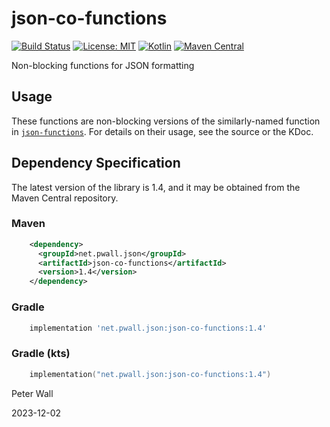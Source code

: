 # json-co-functions

[![Build Status](https://travis-ci.com/pwall567/json-co-functions.svg?branch=main)](https://app.travis-ci.com/github/pwall567/json-co-functions)
[![License: MIT](https://img.shields.io/badge/License-MIT-yellow.svg)](https://opensource.org/licenses/MIT)
[![Kotlin](https://img.shields.io/static/v1?label=Kotlin&message=v1.8.22&color=7f52ff&logo=kotlin&logoColor=7f52ff)](https://github.com/JetBrains/kotlin/releases/tag/v1.8.22)
[![Maven Central](https://img.shields.io/maven-central/v/net.pwall.json/json-co-functions?label=Maven%20Central)](https://search.maven.org/search?q=g:%22net.pwall.json%22%20AND%20a:%22json-co-functions%22)

Non-blocking functions for JSON formatting

## Usage

These functions are non-blocking versions of the similarly-named function in
[`json-functions`](https://github.com/pwall567/json-functions).
For details on their usage, see the source or the KDoc.

## Dependency Specification

The latest version of the library is 1.4, and it may be obtained from the Maven Central repository.

### Maven
```xml
    <dependency>
      <groupId>net.pwall.json</groupId>
      <artifactId>json-co-functions</artifactId>
      <version>1.4</version>
    </dependency>
```
### Gradle
```groovy
    implementation 'net.pwall.json:json-co-functions:1.4'
```
### Gradle (kts)
```kotlin
    implementation("net.pwall.json:json-co-functions:1.4")
```

Peter Wall

2023-12-02
